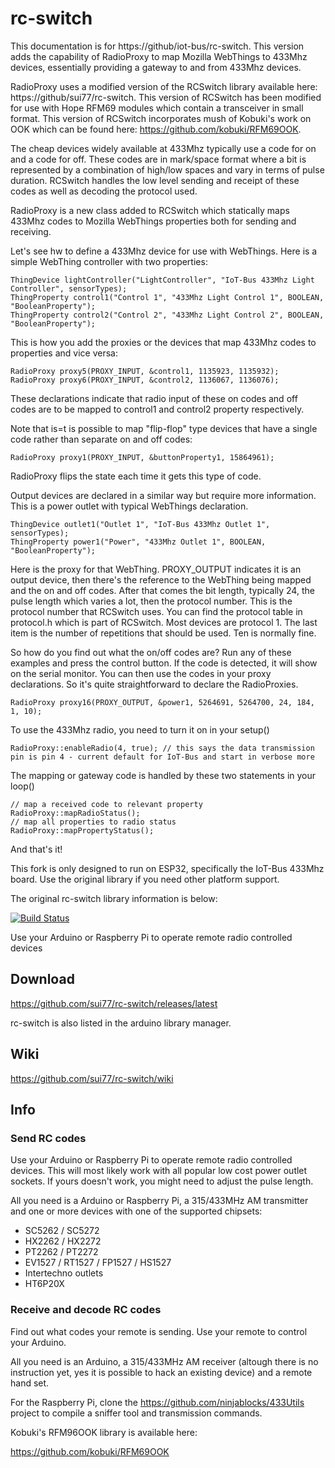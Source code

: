 # rc-switch



This documentation is for https://github/iot-bus/rc-switch. This version adds the capability of RadioProxy to map Mozilla 
WebThings to 433Mhz devices, essentially providing a gateway to and from 433Mhz devices. 

RadioProxy uses a modified version of the RCSwitch library available here: https://github/sui77/rc-switch. 
This version of RCSwitch has been modified for use with Hope RFM69 modules which contain a transceiver in small format. 
This version of RCSwitch incorporates mush of Kobuki's work on OOK which can be found here: https://github.com/kobuki/RFM69OOK.

The cheap devices widely available at 433Mhz typically use a code for on and a code for off. These codes are in mark/space format where 
a bit is represented by a combination of high/low spaces and vary in terms of pulse duration. RCSwitch handles the low level sending 
and receipt of these codes as well as decoding the protocol used.

RadioProxy is a new class added to RCSwitch which statically maps 433Mhz codes to Mozilla WebThings properties both for sending and receiving. 

Let's see hw to define a 433Mhz device for use with WebThings. Here is a simple WebThing controller with two properties:

    ThingDevice lightController("LightController", "IoT-Bus 433Mhz Light Controller", sensorTypes);
    ThingProperty control1("Control 1", "433Mhz Light Control 1", BOOLEAN, "BooleanProperty");
    ThingProperty control2("Control 2", "433Mhz Light Control 2", BOOLEAN, "BooleanProperty");

This is how you add the proxies or the devices that map 433Mhz codes to properties and vice versa:

    RadioProxy proxy5(PROXY_INPUT, &control1, 1135923, 1135932);
    RadioProxy proxy6(PROXY_INPUT, &control2, 1136067, 1136076);

These declarations indicate that radio input of these on codes and off codes are to be mapped to control1 
and control2 property respectively.

Note that is=t is possible to map "flip-flop" type devices that have a single code rather than separate on and off codes:

    RadioProxy proxy1(PROXY_INPUT, &buttonProperty1, 15864961);

RadioProxy flips the state each time it gets this type of code.  

Output devices are declared in a similar way but require more information. This is a power outlet with typical WebThings declaration.

    ThingDevice outlet1("Outlet 1", "IoT-Bus 433Mhz Outlet 1", sensorTypes);
    ThingProperty power1("Power", "433Mhz Outlet 1", BOOLEAN, "BooleanProperty");

Here is the proxy for that WebThing. PROXY_OUTPUT indicates it is an output device, then there's the reference to the WebThing being mapped and the on and off codes.
After that comes the bit length, typically 24, the pulse length which varies a lot, then the protocol number. This is the protocol number that RCSwitch uses.
You can find the protocol table in protocol.h which is part of RCSwitch. Most devices are protocol 1. The last item is the number of repetitions that should be used.
Ten is normally fine. 

So how do you find out what the on/off codes are? Run any of these examples and press the control button.
If the code is detected, it will show on the serial monitor. You can then use the codes in your proxy declarations. 
So it's quite straightforward to declare the RadioProxies. 

    RadioProxy proxy16(PROXY_OUTPUT, &power1, 5264691, 5264700, 24, 184, 1, 10);

To use the 433Mhz radio, you need to turn it on in your setup()

    RadioProxy::enableRadio(4, true); // this says the data transmission pin is pin 4 - current default for IoT-Bus and start in verbose more


The mapping or gateway code is handled by these two statements in your loop()

    // map a received code to relevant property
    RadioProxy::mapRadioStatus();
    // map all properties to radio status 
    RadioProxy::mapPropertyStatus();

And that's it!

This fork is only designed to run on ESP32, specifically the IoT-Bus 433Mhz board. Use the original library if you need 
other platform support.

The original rc-switch library information is below:

[![Build Status](https://travis-ci.org/sui77/rc-switch.svg?branch=master)](https://travis-ci.org/sui77/rc-switch)

Use your Arduino or Raspberry Pi to operate remote radio controlled devices

## Download
https://github.com/sui77/rc-switch/releases/latest

rc-switch is also listed in the arduino library manager.

## Wiki
https://github.com/sui77/rc-switch/wiki

## Info
### Send RC codes

Use your Arduino or Raspberry Pi to operate remote radio controlled devices.
This will most likely work with all popular low cost power outlet sockets. If
yours doesn't work, you might need to adjust the pulse length.

All you need is a Arduino or Raspberry Pi, a 315/433MHz AM transmitter and one
or more devices with one of the supported chipsets:

 - SC5262 / SC5272
 - HX2262 / HX2272
 - PT2262 / PT2272
 - EV1527 / RT1527 / FP1527 / HS1527 
 - Intertechno outlets
 - HT6P20X

### Receive and decode RC codes

Find out what codes your remote is sending. Use your remote to control your
Arduino.

All you need is an Arduino, a 315/433MHz AM receiver (altough there is no
instruction yet, yes it is possible to hack an existing device) and a remote
hand set.

For the Raspberry Pi, clone the https://github.com/ninjablocks/433Utils project to
compile a sniffer tool and transmission commands.

Kobuki's RFM96OOK library is available here:

https://github.com/kobuki/RFM69OOK
